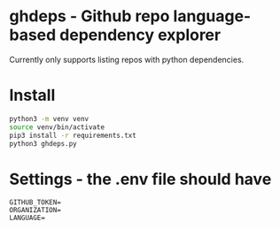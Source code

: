 # ghdeps - Github repo language-based dependency explorer

Currently only supports listing repos with python dependencies.

# Install

```bash
python3 -m venv venv
source venv/bin/activate
pip3 install -r requirements.txt
python3 ghdeps.py
```

# Settings - the .env file should have

```
GITHUB_TOKEN=
ORGANIZATION=
LANGUAGE=
```
